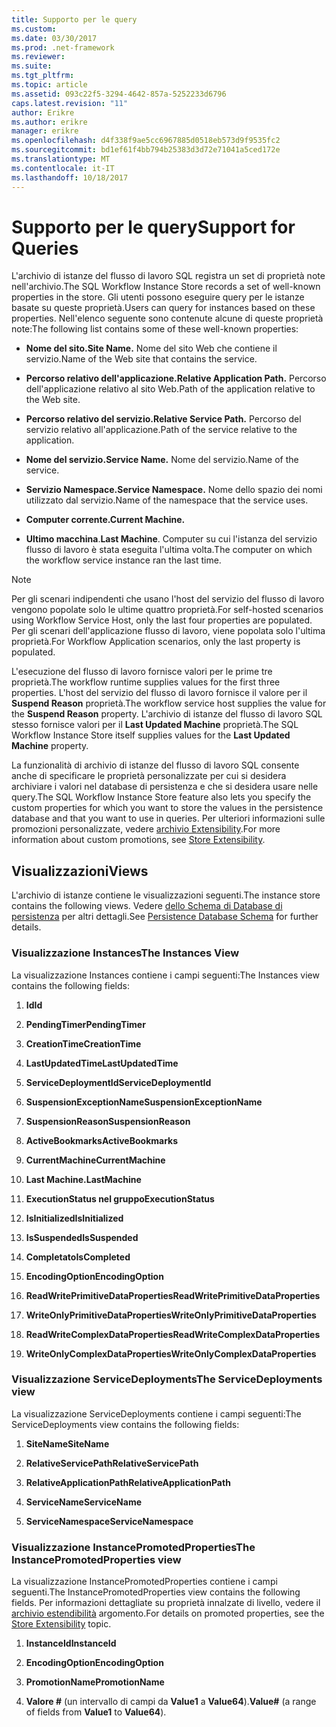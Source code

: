 ```yaml
---
title: Supporto per le query
ms.custom: 
ms.date: 03/30/2017
ms.prod: .net-framework
ms.reviewer: 
ms.suite: 
ms.tgt_pltfrm: 
ms.topic: article
ms.assetid: 093c22f5-3294-4642-857a-5252233d6796
caps.latest.revision: "11"
author: Erikre
ms.author: erikre
manager: erikre
ms.openlocfilehash: d4f338f9ae5cc6967885d0518eb573d9f9535fc2
ms.sourcegitcommit: bd1ef61f4bb794b25383d3d72e71041a5ced172e
ms.translationtype: MT
ms.contentlocale: it-IT
ms.lasthandoff: 10/18/2017
---
```

# <a name="support-for-queries"></a><span data-ttu-id="151fa-102">Supporto per le query</span><span class="sxs-lookup"><span data-stu-id="151fa-102">Support for Queries</span></span>
<span data-ttu-id="151fa-103">L'archivio di istanze del flusso di lavoro SQL registra un set di proprietà note nell'archivio.</span><span class="sxs-lookup"><span data-stu-id="151fa-103">The SQL Workflow Instance Store records a set of well-known properties in the store.</span></span> <span data-ttu-id="151fa-104">Gli utenti possono eseguire query per le istanze basate su queste proprietà.</span><span class="sxs-lookup"><span data-stu-id="151fa-104">Users can query for instances based on these properties.</span></span> <span data-ttu-id="151fa-105">Nell'elenco seguente sono contenute alcune di queste proprietà note:</span><span class="sxs-lookup"><span data-stu-id="151fa-105">The following list contains some of these well-known properties:</span></span>  
  
-   <span data-ttu-id="151fa-106">**Nome del sito.**</span><span class="sxs-lookup"><span data-stu-id="151fa-106">**Site Name.**</span></span> <span data-ttu-id="151fa-107">Nome del sito Web che contiene il servizio.</span><span class="sxs-lookup"><span data-stu-id="151fa-107">Name of the Web site that contains the service.</span></span>  
  
-   <span data-ttu-id="151fa-108">**Percorso relativo dell'applicazione.**</span><span class="sxs-lookup"><span data-stu-id="151fa-108">**Relative Application Path.**</span></span> <span data-ttu-id="151fa-109">Percorso dell'applicazione relativo al sito Web.</span><span class="sxs-lookup"><span data-stu-id="151fa-109">Path of the application relative to the Web site.</span></span>  
  
-   <span data-ttu-id="151fa-110">**Percorso relativo del servizio.**</span><span class="sxs-lookup"><span data-stu-id="151fa-110">**Relative Service Path.**</span></span> <span data-ttu-id="151fa-111">Percorso del servizio relativo all'applicazione.</span><span class="sxs-lookup"><span data-stu-id="151fa-111">Path of the service relative to the application.</span></span>  
  
-   <span data-ttu-id="151fa-112">**Nome del servizio.**</span><span class="sxs-lookup"><span data-stu-id="151fa-112">**Service Name.**</span></span> <span data-ttu-id="151fa-113">Nome del servizio.</span><span class="sxs-lookup"><span data-stu-id="151fa-113">Name of the service.</span></span>  
  
-   <span data-ttu-id="151fa-114">**Servizio Namespace.**</span><span class="sxs-lookup"><span data-stu-id="151fa-114">**Service Namespace.**</span></span> <span data-ttu-id="151fa-115">Nome dello spazio dei nomi utilizzato dal servizio.</span><span class="sxs-lookup"><span data-stu-id="151fa-115">Name of the namespace that the service uses.</span></span>  
  
-   <span data-ttu-id="151fa-116">**Computer corrente.**</span><span class="sxs-lookup"><span data-stu-id="151fa-116">**Current Machine.**</span></span>  
  
-   <span data-ttu-id="151fa-117">**Ultimo macchina**.</span><span class="sxs-lookup"><span data-stu-id="151fa-117">**Last Machine**.</span></span> <span data-ttu-id="151fa-118">Computer su cui l'istanza del servizio flusso di lavoro è stata eseguita l'ultima volta.</span><span class="sxs-lookup"><span data-stu-id="151fa-118">The computer on which the workflow service instance ran the last time.</span></span>  
  
> [!NOTE]
>  <span data-ttu-id="151fa-119">Per gli scenari indipendenti che usano l'host del servizio del flusso di lavoro vengono popolate solo le ultime quattro proprietà.</span><span class="sxs-lookup"><span data-stu-id="151fa-119">For self-hosted scenarios using Workflow Service Host, only the last four properties are populated.</span></span> <span data-ttu-id="151fa-120">Per gli scenari dell'applicazione flusso di lavoro, viene popolata solo l'ultima proprietà.</span><span class="sxs-lookup"><span data-stu-id="151fa-120">For Workflow Application scenarios, only the last property is populated.</span></span>  
  
 <span data-ttu-id="151fa-121">L'esecuzione del flusso di lavoro fornisce valori per le prime tre proprietà.</span><span class="sxs-lookup"><span data-stu-id="151fa-121">The workflow runtime supplies values for the first three properties.</span></span> <span data-ttu-id="151fa-122">L'host del servizio del flusso di lavoro fornisce il valore per il **Suspend Reason** proprietà.</span><span class="sxs-lookup"><span data-stu-id="151fa-122">The workflow service host supplies the value for the **Suspend Reason** property.</span></span> <span data-ttu-id="151fa-123">L'archivio di istanze del flusso di lavoro SQL stesso fornisce valori per il **Last Updated Machine** proprietà.</span><span class="sxs-lookup"><span data-stu-id="151fa-123">The SQL Workflow Instance Store itself supplies values for the **Last Updated Machine** property.</span></span>  
  
 <span data-ttu-id="151fa-124">La funzionalità di archivio di istanze del flusso di lavoro SQL consente anche di specificare le proprietà personalizzate per cui si desidera archiviare i valori nel database di persistenza e che si desidera usare nelle query.</span><span class="sxs-lookup"><span data-stu-id="151fa-124">The SQL Workflow Instance Store feature also lets you specify the custom properties for which you want to store the values in the persistence database and that you want to use in queries.</span></span> <span data-ttu-id="151fa-125">Per ulteriori informazioni sulle promozioni personalizzate, vedere [archivio Extensibility](../../../docs/framework/windows-workflow-foundation/store-extensibility.md).</span><span class="sxs-lookup"><span data-stu-id="151fa-125">For more information about custom promotions, see [Store Extensibility](../../../docs/framework/windows-workflow-foundation/store-extensibility.md).</span></span>  
  
## <a name="views"></a><span data-ttu-id="151fa-126">Visualizzazioni</span><span class="sxs-lookup"><span data-stu-id="151fa-126">Views</span></span>  
 <span data-ttu-id="151fa-127">L'archivio di istanze contiene le visualizzazioni seguenti.</span><span class="sxs-lookup"><span data-stu-id="151fa-127">The instance store contains the following views.</span></span> <span data-ttu-id="151fa-128">Vedere [dello Schema di Database di persistenza](../../../docs/framework/windows-workflow-foundation/persistence-database-schema.md) per altri dettagli.</span><span class="sxs-lookup"><span data-stu-id="151fa-128">See [Persistence Database Schema](../../../docs/framework/windows-workflow-foundation/persistence-database-schema.md) for further details.</span></span>  
  
### <a name="the-instances-view"></a><span data-ttu-id="151fa-129">Visualizzazione Instances</span><span class="sxs-lookup"><span data-stu-id="151fa-129">The Instances View</span></span>  
 <span data-ttu-id="151fa-130">La visualizzazione Instances contiene i campi seguenti:</span><span class="sxs-lookup"><span data-stu-id="151fa-130">The Instances view contains the following fields:</span></span>  
  
1.  <span data-ttu-id="151fa-131">**Id**</span><span class="sxs-lookup"><span data-stu-id="151fa-131">**Id**</span></span>  
  
2.  <span data-ttu-id="151fa-132">**PendingTimer**</span><span class="sxs-lookup"><span data-stu-id="151fa-132">**PendingTimer**</span></span>  
  
3.  <span data-ttu-id="151fa-133">**CreationTime**</span><span class="sxs-lookup"><span data-stu-id="151fa-133">**CreationTime**</span></span>  
  
4.  <span data-ttu-id="151fa-134">**LastUpdatedTime**</span><span class="sxs-lookup"><span data-stu-id="151fa-134">**LastUpdatedTime**</span></span>  
  
5.  <span data-ttu-id="151fa-135">**ServiceDeploymentId**</span><span class="sxs-lookup"><span data-stu-id="151fa-135">**ServiceDeploymentId**</span></span>  
  
6.  <span data-ttu-id="151fa-136">**SuspensionExceptionName**</span><span class="sxs-lookup"><span data-stu-id="151fa-136">**SuspensionExceptionName**</span></span>  
  
7.  <span data-ttu-id="151fa-137">**SuspensionReason**</span><span class="sxs-lookup"><span data-stu-id="151fa-137">**SuspensionReason**</span></span>  
  
8.  <span data-ttu-id="151fa-138">**ActiveBookmarks**</span><span class="sxs-lookup"><span data-stu-id="151fa-138">**ActiveBookmarks**</span></span>  
  
9. <span data-ttu-id="151fa-139">**CurrentMachine**</span><span class="sxs-lookup"><span data-stu-id="151fa-139">**CurrentMachine**</span></span>  
  
10. <span data-ttu-id="151fa-140">**Last Machine.**</span><span class="sxs-lookup"><span data-stu-id="151fa-140">**LastMachine**</span></span>  
  
11. <span data-ttu-id="151fa-141">**ExecutionStatus nel gruppo**</span><span class="sxs-lookup"><span data-stu-id="151fa-141">**ExecutionStatus**</span></span>  
  
12. <span data-ttu-id="151fa-142">**IsInitialized**</span><span class="sxs-lookup"><span data-stu-id="151fa-142">**IsInitialized**</span></span>  
  
13. <span data-ttu-id="151fa-143">**IsSuspended**</span><span class="sxs-lookup"><span data-stu-id="151fa-143">**IsSuspended**</span></span>  
  
14. <span data-ttu-id="151fa-144">**Completato**</span><span class="sxs-lookup"><span data-stu-id="151fa-144">**IsCompleted**</span></span>  
  
15. <span data-ttu-id="151fa-145">**EncodingOption**</span><span class="sxs-lookup"><span data-stu-id="151fa-145">**EncodingOption**</span></span>  
  
16. <span data-ttu-id="151fa-146">**ReadWritePrimitiveDataProperties**</span><span class="sxs-lookup"><span data-stu-id="151fa-146">**ReadWritePrimitiveDataProperties**</span></span>  
  
17. <span data-ttu-id="151fa-147">**WriteOnlyPrimitiveDataProperties**</span><span class="sxs-lookup"><span data-stu-id="151fa-147">**WriteOnlyPrimitiveDataProperties**</span></span>  
  
18. <span data-ttu-id="151fa-148">**ReadWriteComplexDataProperties**</span><span class="sxs-lookup"><span data-stu-id="151fa-148">**ReadWriteComplexDataProperties**</span></span>  
  
19. <span data-ttu-id="151fa-149">**WriteOnlyComplexDataProperties**</span><span class="sxs-lookup"><span data-stu-id="151fa-149">**WriteOnlyComplexDataProperties**</span></span>  
  
### <a name="the-servicedeployments-view"></a><span data-ttu-id="151fa-150">Visualizzazione ServiceDeployments</span><span class="sxs-lookup"><span data-stu-id="151fa-150">The ServiceDeployments view</span></span>  
 <span data-ttu-id="151fa-151">La visualizzazione ServiceDeployments contiene i campi seguenti:</span><span class="sxs-lookup"><span data-stu-id="151fa-151">The ServiceDeployments view contains the following fields:</span></span>  
  
1.  <span data-ttu-id="151fa-152">**SiteName**</span><span class="sxs-lookup"><span data-stu-id="151fa-152">**SiteName**</span></span>  
  
2.  <span data-ttu-id="151fa-153">**RelativeServicePath**</span><span class="sxs-lookup"><span data-stu-id="151fa-153">**RelativeServicePath**</span></span>  
  
3.  <span data-ttu-id="151fa-154">**RelativeApplicationPath**</span><span class="sxs-lookup"><span data-stu-id="151fa-154">**RelativeApplicationPath**</span></span>  
  
4.  <span data-ttu-id="151fa-155">**ServiceName**</span><span class="sxs-lookup"><span data-stu-id="151fa-155">**ServiceName**</span></span>  
  
5.  <span data-ttu-id="151fa-156">**ServiceNamespace**</span><span class="sxs-lookup"><span data-stu-id="151fa-156">**ServiceNamespace**</span></span>  
  
### <a name="the-instancepromotedproperties-view"></a><span data-ttu-id="151fa-157">Visualizzazione InstancePromotedProperties</span><span class="sxs-lookup"><span data-stu-id="151fa-157">The InstancePromotedProperties view</span></span>  
 <span data-ttu-id="151fa-158">La visualizzazione InstancePromotedProperties contiene i campi seguenti.</span><span class="sxs-lookup"><span data-stu-id="151fa-158">The InstancePromotedProperties view contains the following fields.</span></span> <span data-ttu-id="151fa-159">Per informazioni dettagliate su proprietà innalzate di livello, vedere il [archivio estendibilità](../../../docs/framework/windows-workflow-foundation/store-extensibility.md) argomento.</span><span class="sxs-lookup"><span data-stu-id="151fa-159">For details on promoted properties, see the [Store Extensibility](../../../docs/framework/windows-workflow-foundation/store-extensibility.md) topic.</span></span>  
  
1.  <span data-ttu-id="151fa-160">**InstanceId**</span><span class="sxs-lookup"><span data-stu-id="151fa-160">**InstanceId**</span></span>  
  
2.  <span data-ttu-id="151fa-161">**EncodingOption**</span><span class="sxs-lookup"><span data-stu-id="151fa-161">**EncodingOption**</span></span>  
  
3.  <span data-ttu-id="151fa-162">**PromotionName**</span><span class="sxs-lookup"><span data-stu-id="151fa-162">**PromotionName**</span></span>  
  
4.  <span data-ttu-id="151fa-163">**Valore #** (un intervallo di campi da **Value1** a **Value64**).</span><span class="sxs-lookup"><span data-stu-id="151fa-163">**Value#** (a range of fields from **Value1** to **Value64**).</span></span>
